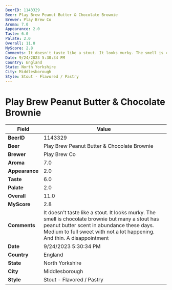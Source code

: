 ```yaml
---
BeerID: 1143329
Beer: Play Brew Peanut Butter & Chocolate Brownie
Brewer: Play Brew Co
Aroma: 7.0
Appearance: 2.0
Taste: 6.0
Palate: 2.0
Overall: 11.0
MyScore: 2.8
Comments: It doesn't taste like a stout. It looks murky. The smell is chocolate brownie but many a stout has peanut butter scent in abundance these days. Medium to full sweet with not a lot happening. And thin. A disappointment
Date: 9/24/2023 5:30:34 PM
Country: England
State: North Yorkshire
City: Middlesborough
Style: Stout - Flavored / Pastry
---
```


# Play Brew Peanut Butter & Chocolate Brownie

| Field         | Value |
|---------------|-------|
| **BeerID** | 1143329 |
| **Beer** | Play Brew Peanut Butter & Chocolate Brownie |
| **Brewer** | Play Brew Co |
| **Aroma** | 7.0 |
| **Appearance** | 2.0 |
| **Taste** | 6.0 |
| **Palate** | 2.0 |
| **Overall** | 11.0 |
| **MyScore** | 2.8 |
| **Comments** | It doesn't taste like a stout. It looks murky. The smell is chocolate brownie but many a stout has peanut butter scent in abundance these days. Medium to full sweet with not a lot happening. And thin. A disappointment  |
| **Date** | 9/24/2023 5:30:34 PM |
| **Country** | England |
| **State** | North Yorkshire |
| **City** | Middlesborough |
| **Style** | Stout - Flavored / Pastry |
